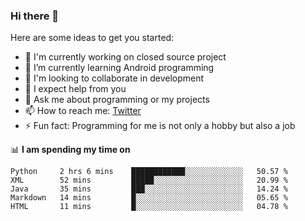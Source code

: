 ### Hi there 👋
Here are some ideas to get you started:
- 🔭 I'm currently working on closed source project
- 🌱 I’m currently learning Android programming
- 👯 I'm looking to collaborate in development
- 🤔 I expect help from you
- 💬 Ask me about programming or my projects
- 📫 How to reach me: [Twitter](https://twitter.com/merive_ "merive_")
- ⚡ Fun fact: Programming for me is not only a hobby but also a job

📊 **I am spending my time on**
<!--START_SECTION:waka-->
```text
Python     2 hrs 6 mins    ████████████░░░░░░░░░░░░░   50.57 % 
XML        52 mins         █████░░░░░░░░░░░░░░░░░░░░   20.99 % 
Java       35 mins         ███░░░░░░░░░░░░░░░░░░░░░░   14.24 % 
Markdown   14 mins         █░░░░░░░░░░░░░░░░░░░░░░░░   05.65 % 
HTML       11 mins         █░░░░░░░░░░░░░░░░░░░░░░░░   04.78 %
```
<!--END_SECTION:waka-->
